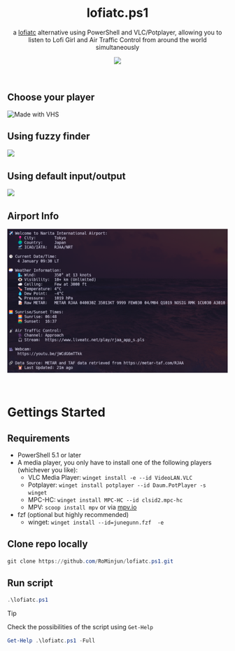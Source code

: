<div align="center">

# lofiatc.ps1
a [lofiatc](https://www.lofiatc.com) alternative using PowerShell and VLC/Potplayer, allowing you to listen to Lofi Girl and Air Traffic Control from around the world simultaneously

![](https://i.redd.it/8suf7s5ywqad1.jpeg)
</div>

<br>

## Choose your player
![Made with VHS](https://vhs.charm.sh/vhs-154FXdHgipfjST4QcpFhQ5.gif)

## Using fuzzy finder
![](./assets/demo.gif)

## Using default input/output
![](./assets/defaultoutput_demo.gif)

## Airport Info
![Info after airport selection](./assets/airportinfo.png)

<br>

# Gettings Started

## Requirements
- PowerShell 5.1 or later
- A media player, you only have to install one of the following players (whichever you like):
  - VLC Media Player: `winget install -e --id VideoLAN.VLC`
  - Potplayer: `winget install potplayer --id Daum.PotPlayer -s winget`
  - MPC-HC: `winget install MPC-HC --id clsid2.mpc-hc`
  - MPV: `scoop install mpv` or via [mpv.io](https://mpv.io/installation/)
- fzf (optional but highly recommended)
  - winget: `winget install --id=junegunn.fzf  -e`

## Clone repo locally
```powershell
git clone https://github.com/RoMinjun/lofiatc.ps1.git
```

## Run script
```powershell
.\lofiatc.ps1
```

> [!TIP]
Check the possibilities of the script using `Get-Help` 
```powershell
Get-Help .\lofiatc.ps1 -Full
```